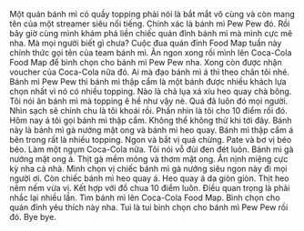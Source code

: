 Một quán bánh mì có quầy topping phải nói là bắt mắt vô cùng và còn mang tên của một streamer siêu nổi tiếng. Chính xác là bánh mì Pew Pew đó. Rồi bây giờ cùng mình khám phá liền chiếc quán đỉnh bánh mì mà mình cực mê nha. Mà mọi người biết gì chưa? Cuộc đua quán đỉnh Food Map tuần này chính thức gọi tên của team bánh mì. Ăn ngon xong rồi mình lên Coca-Cola Food Map để bình chọn cho bánh mì Pew Pew nha. Xong còn được nhận voucher của Coca-Cola nữa đó. Ai mà đạo bánh mì á thì theo chân tôi nhé. Bánh mì Pew Pew thì bánh mì thập cẩm là một bánh được nhiều khách lựa chọn nhất vì nó có nhiều topping. Nào là chả lụa xá xíu heo quay chà bông. Tôi nói ăn bánh mì mà topping ê hề như vậy nè. Quá đã luôn đó mọi người. Nhìn sạch sẽ chỉnh chu là tôi khoái rồi. Phần nhìn là tôi cho 10 điểm rồi đó. Hôm nay á tôi gọi bánh mì thập cẩm. Không thể không thử khi tới đây. Bánh này là bánh mì gà nướng mật ong và bánh mì heo quay. Bánh mì thập cẩm á bên trong rất là nhiều topping. Ngon và bắt vị quá chừng. Pate và bơ vị béo béo. Làm một ngụm Coca-Cola nữa. Tôi nói vỗ đùi đen đét luôn. Bánh mì gà nướng mật ong á. Thịt gà mềm mỏng và thơm mật ong. Ăn nịnh miệng cực kỳ nha cả nhà. Mình chọn vị chiếc bánh mì gà nướng siêu ngon này đi mọi người ơi. Còn chiếc bánh mì heo quay á. Heo quay á da giòn giòn. Thịt heo nêm nếm vừa vị. Kết hợp với đồ chua 10 điểm luôn. Điều quan trọng là phải nhắc lại nhiều lần. Tìm bánh mì lên Coca-Cola Food Map. Bình chọn cho quán đỉnh yêu thích này nha. Tui là tui bình chọn cho bánh mì Pew Pew rồi đó. Bye bye.